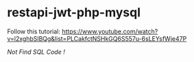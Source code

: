 # restapi-jwt-php-mysql

Follow this tutorial: https://www.youtube.com/watch?v=l2xghbSlBQg&list=PLCakfctNSHkGQ6S557u-6sLEYsfWje47P



*Not Find SQL Code !*
